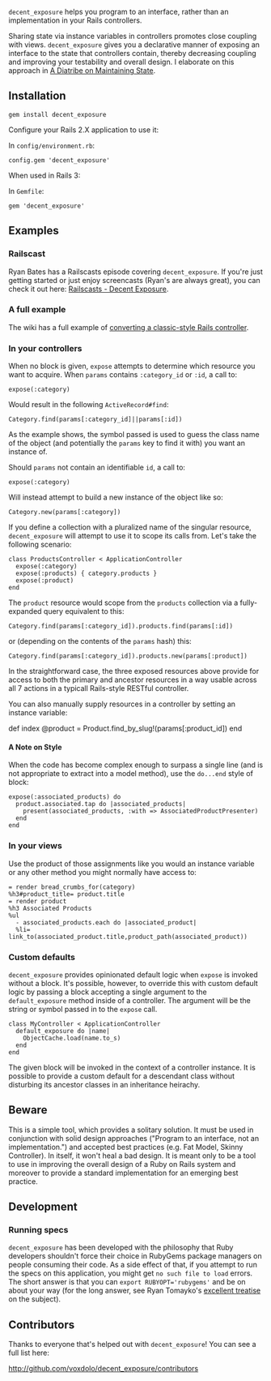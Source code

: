 `decent_exposure` helps you program to an interface, rather than an implementation in
your Rails controllers.

Sharing state via instance variables in controllers promotes close coupling with
views. `decent_exposure` gives you a declarative manner of exposing an interface to the
state that controllers contain, thereby decreasing coupling and improving your
testability and overall design. I elaborate on this approach in [A Diatribe on
Maintaining State][diatribe].

Installation
------------

    gem install decent_exposure

Configure your Rails 2.X application to use it:

In `config/environment.rb`:

    config.gem 'decent_exposure'

When used in Rails 3:

In `Gemfile`:

    gem 'decent_exposure'


Examples
--------

### Railscast

Ryan Bates has a Railscasts episode covering `decent_exposure`. If you're just
getting started or just enjoy screencasts (Ryan's are always great), you can
check it out here: [Railscasts - Decent Exposure][railscast].

### A full example

The wiki has a full example of [converting a classic-style Rails
controller][converting].

### In your controllers

When no block is given, `expose` attempts to determine which resource you want
to acquire. When `params` contains `:category_id` or `:id`, a call to:

    expose(:category)

Would result in the following `ActiveRecord#find`:

    Category.find(params[:category_id]||params[:id])

As the example shows, the symbol passed is used to guess the class name of the
object (and potentially the `params` key to find it with) you want an instance
of.

Should `params` not contain an identifiable `id`, a call to:

    expose(:category)

Will instead attempt to build a new instance of the object like so:

    Category.new(params[:category])

If you define a collection with a pluralized name of the singular resource,
`decent_exposure` will attempt to use it to scope its calls from. Let's take the
following scenario:

    class ProductsController < ApplicationController
      expose(:category)
      expose(:products) { category.products }
      expose(:product)
    end

The `product` resource would scope from the `products` collection via a
fully-expanded query equivalent to this:

    Category.find(params[:category_id]).products.find(params[:id])

or (depending on the contents of the `params` hash) this:

    Category.find(params[:category_id]).products.new(params[:product])

In the straightforward case, the three exposed resources above provide for
access to both the primary and ancestor resources in a way usable across all 7
actions in a typicall Rails-style RESTful controller.

You can also manually supply resources in a controller by setting an instance variable:

  def index
    @product = Product.find_by_slug!(params[:product_id])
  end

#### A Note on Style

When the code has become complex enough to surpass a single line (and is not
appropriate to extract into a model method), use the `do...end` style of block:

    expose(:associated_products) do
      product.associated.tap do |associated_products|
        present(associated_products, :with => AssociatedProductPresenter)
      end
    end

### In your views

Use the product of those assignments like you would an instance variable or any
other method you might normally have access to:

    = render bread_crumbs_for(category)
    %h3#product_title= product.title
    = render product
    %h3 Associated Products
    %ul
      - associated_products.each do |associated_product|
      %li= link_to(associated_product.title,product_path(associated_product))

### Custom defaults

`decent_exposure` provides opinionated default logic when `expose` is invoked without
a block. It's possible, however, to override this with custom default logic by
passing a block accepting a single argument to the `default_exposure` method
inside of a controller. The argument will be the string or symbol passed in to
the `expose` call.

    class MyController < ApplicationController
      default_exposure do |name|
        ObjectCache.load(name.to_s)
      end
    end

The given block will be invoked in the context of a controller instance. It is
possible to provide a custom default for a descendant class without disturbing
its ancestor classes in an inheritance heirachy.

Beware
------

This is a simple tool, which provides a solitary solution. It must be used in
conjunction with solid design approaches ("Program to an interface, not an
implementation.") and accepted best practices (e.g. Fat Model, Skinny
Controller). In itself, it won't heal a bad design. It is meant only to be a
tool to use in improving the overall design of a Ruby on Rails system and
moreover to provide a standard implementation for an emerging best practice.

Development
-----------

### Running specs

`decent_exposure` has been developed with the philosophy that Ruby developers shouldn't
force their choice in RubyGems package managers on people consuming their code.
As a side effect of that, if you attempt to run the specs on this application,
you might get `no such file to load` errors.  The short answer is that you can
`export RUBYOPT='rubygems'` and be on about your way (for the long answer, see
Ryan Tomayko's [excellent treatise][treatise] on the subject).

[treatise]: http://tomayko.com/writings/require-rubygems-antipattern
[converting]: http://github.com/voxdolo/decent_exposure/wiki/Examples
[diatribe]: http://blog.voxdolo.me/a-diatribe-on-maintaining-state.html
[railscast]: http://railscasts.com/episodes/259-decent-exposure

Contributors
------------

Thanks to everyone that's helped out with `decent_exposure`! You can see a full
list here:

<http://github.com/voxdolo/decent_exposure/contributors>
